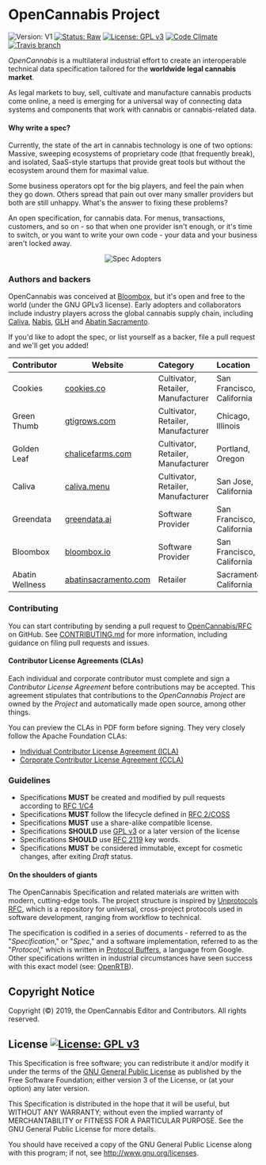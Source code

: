 # OpenCannabis Project
![Version: V1](https://img.shields.io/badge/Version-V1-lightgray.svg?style=flat-square)
[![Status: Raw](https://img.shields.io/badge/Status-Raw-lightgray.svg?style=flat-square)](https://rfc.opencannabis.info/2/#Raw-Specifications)
[![License: GPL v3](https://img.shields.io/badge/License-GPL%20v3-blue.svg?longCache=true&style=flat-square)](https://www.gnu.org/licenses/gpl-3.0)
[![Code Climate](https://img.shields.io/codeclimate/maintainability/OpenCannabis/RFC.svg?style=flat-square&label=code%20quality)](https://codeclimate.com/github/OpenCannabis/RFC)
[![Travis branch](https://img.shields.io/travis/OpenCannabis/RFC.svg?style=flat-square)](https://travis-ci.org/OpenCannabis/RFC)



_OpenCannabis_ is a multilateral industrial effort to create an interoperable technical data specification tailored for
the **worldwide legal cannabis market**.

As legal markets to buy, sell, cultivate and manufacture cannabis products come online, a need is emerging for a
universal way of connecting data systems and components that work with cannabis or cannabis-related data.

#### Why write a spec?
Currently, the state of the art in cannabis technology is one of two options: Massive, sweeping ecosystems of
proprietary code (that frequently break), and isolated, SaaS-style startups that provide great tools but without the
ecosystem around them for maximal value.

Some business operators opt for the big players, and feel the pain when they go down. Others spread that pain out over
many smaller providers but both are still unhappy. What's the answer to fixing these problems?

An open specification, for cannabis data. For menus, transactions, customers, and so on - so that when one provider
isn't enough, or it's time to switch, or you want to write your own code - your data and your business aren't locked
away.

<div style="text-align:center;width:100%;">
<img align="center" src="https://storage.googleapis.com/ocs-media/backers-v4.png" alt="Spec Adopters">
</div>

### Authors and backers

OpenCannabis was conceived at [Bloombox](https://bloombox.io), but it's open and free to the world (under the GNU GPLv3
license). Early adopters and collaborators include industry players across the global cannabis supply chain, including
[Caliva](https://caliva.menu), [Nabis](https://www.nabisholdings.com), [GLH](https://chalicefarms.com) and
[Abatin Sacramento](https://abatinsacramento.com).

If you'd like to adopt the spec, or list yourself as a backer, file a pull request and we'll get you added!


| Contributor       | Website                                              | Category                                                           | Location                  |
|-------------------|------------------------------------------------------|:-------------------------------------------------------------------|:--------------------------|
| Cookies           | [cookies.co](https://cookies.co)                     | Cultivator, Retailer, Manufacturer                                 | San Francisco, California |
| Green Thumb       | [gtigrows.com](https://gtigrows.com)                 | Cultivator, Retailer, Manufacturer                                 | Chicago, Illinois |
| Golden Leaf       | [chalicefarms.com](https://chalicefarms.com)         | Cultivator, Retailer, Manufacturer                                 | Portland, Oregon |
| Caliva            | [caliva.menu](https://caliva.menu)                   | Cultivator, Retailer, Manufacturer                                 | San Jose, California      |
| Greendata         | [greendata.ai](https://greendata.ai)                 | Software Provider                                                  | San Francisco, California |
| Bloombox          | [bloombox.io](https://bloombox.io)                   | Software Provider                                                  | San Francisco, California |
| Abatin Wellness   | [abatinsacramento.com](https://abatinsacramento.com) | Retailer                                                           | Sacramento, California |


### Contributing

You can start contributing by sending a pull request to [OpenCannabis/RFC](https://github.com/OpenCannabis/RFC) on
GitHub. See [CONTRIBUTING.md](./CONTRIBUTING.md) for more information, including guidance on filing pull requests and
issues.

#### Contributor License Agreements (CLAs)

Each individual and corporate contributor must complete and sign a _Contributor License Agreement_ before contributions
may be accepted. This agreement stipulates that contributions to the _OpenCannabis Project_ are owned by the _Project_
and automatically made open source, among other things.

You can preview the CLAs in PDF form before signing. They very closely follow the Apache Foundation CLAs:
- [Individual Contributor License Agreement (ICLA)](./3/OpenCannabis-ICLA.pdf)
- [Corporate Contributor License Agreement (CCLA)](./3/OpenCannabis-CCLA.pdf)

### Guidelines

* Specifications **MUST** be created and modified by pull requests according to [RFC 1/C4](1/README.md)
* Specifications **MUST** follow the lifecycle defined in [RFC 2/COSS](2/README.md)
* Specifications **MUST** use a share-alike compatible license.
* Specifications **SHOULD** use [GPL v3]() or a later version of the license
* Specifications **SHOULD** use [RFC 2119](http://tools.ietf.org/html/rfc2119) key words.
* Specifications **MUST** be considered immutable, except for cosmetic changes, after exiting *Draft* status.

#### On the shoulders of giants

The OpenCannabis Specification and related materials are written with modern, cutting-edge tools. The project structure
is inspired by [Unprotocols RFC](https://github.com/unprotocols/rfc), which is a repository for universal, cross-project
protocols used in software development, ranging from workflow to technical.

The specification is codified in a series of documents - referred to as the "*Specification*," or "*Spec*," and a
software implementation, referred to as the "*Protocol*," which is written in
[Protocol Buffers](https://developers.google.com/protocol-buffers/), a language from Google. Other specifications
written in industrial circumstances have seen success with this exact model (see:
[OpenRTB](https://openrtb.github.io/OpenRTB/)).

## Copyright Notice

Copyright (©) 2019, the OpenCannabis Editor and Contributors. All rights reserved.

## License  [![License: GPL v3](https://img.shields.io/badge/License-GPL%20v3-blue.svg?longCache=true&style=flat-square)](https://www.gnu.org/licenses/gpl-3.0)

This Specification is free software; you can redistribute it and/or modify it under the terms of the
[GNU General Public License](3/LICENSE.md) as published by the Free Software Foundation; either version 3 of the
License, or (at your option) any later version.

This Specification is distributed in the hope that it will be useful, but WITHOUT ANY WARRANTY; without even the implied
warranty of MERCHANTABILITY or FITNESS FOR A PARTICULAR PURPOSE. See the GNU General Public License for more details.

You should have received a copy of the GNU General Public License along with this program; if not, see
http://www.gnu.org/licenses.
